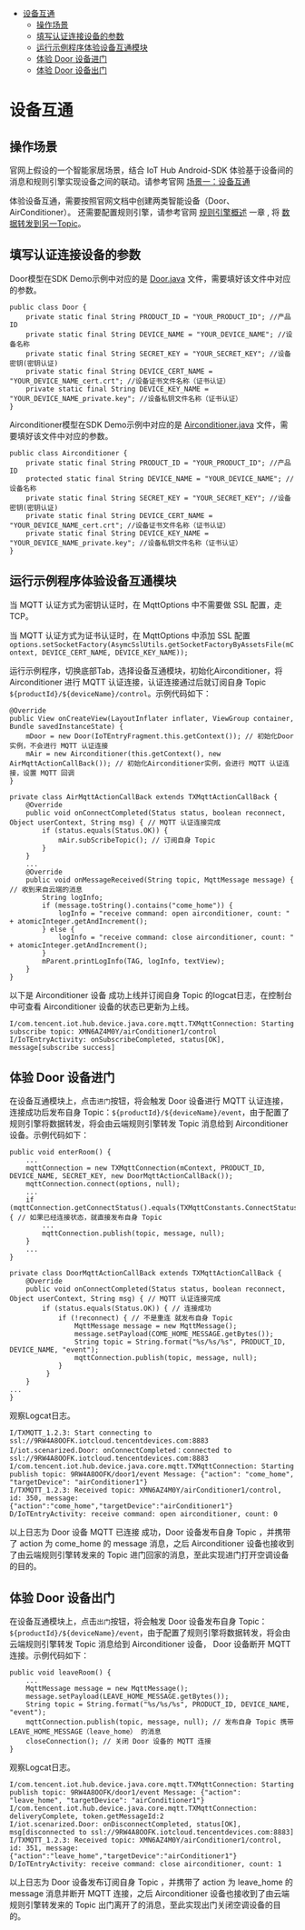 * [设备互通](#设备互通)
  * [操作场景](#操作场景)
  * [填写认证连接设备的参数](#填写认证连接设备的参数)
  * [运行示例程序体验设备互通模块](#运行示例程序体验设备互通模块)
  * [体验 Door 设备进门](#体验-Door-设备进门)
  * [体验 Door 设备出门](#体验-Door-设备出门)

# 设备互通
## 操作场景
官网上假设的一个智能家居场景，结合 IoT Hub Android-SDK 体验基于设备间的消息和规则引擎实现设备之间的联动。请参考官网 [场景一：设备互通](https://cloud.tencent.com/document/product/634/11913)

体验设备互通，需要按照官网文档中创建两类智能设备（Door、AirConditioner）。 还需要配置规则引擎，请参考官网 [规则引擎概述](https://cloud.tencent.com/document/product/634/14446) 一章 , 将 [数据转发到另一Topic](https://cloud.tencent.com/document/product/634/14449)。

## 填写认证连接设备的参数

Door模型在SDK Demo示例中对应的是 [Door.java](../../hub-android-demo/src/main/java/com/tencent/iot/hub/device/android/app/scenarized/Door.java) 文件，需要填好该文件中对应的参数。

```
public class Door {
    private static final String PRODUCT_ID = "YOUR_PRODUCT_ID"; //产品ID
    private static final String DEVICE_NAME = "YOUR_DEVICE_NAME"; //设备名称
    private static final String SECRET_KEY = "YOUR_SECRET_KEY"; //设备密钥(密钥认证)
    private static final String DEVICE_CERT_NAME = "YOUR_DEVICE_NAME_cert.crt"; //设备证书文件名称（证书认证）
    private static final String DEVICE_KEY_NAME = "YOUR_DEVICE_NAME_private.key"; //设备私钥文件名称（证书认证）
}
```

Airconditioner模型在SDK Demo示例中对应的是 [Airconditioner.java](../../hub-android-demo/src/main/java/com/tencent/iot/hub/device/android/app/scenarized/Airconditioner.java) 文件，需要填好该文件中对应的参数。

```
public class Airconditioner {
    private static final String PRODUCT_ID = "YOUR_PRODUCT_ID"; //产品ID
    protected static final String DEVICE_NAME = "YOUR_DEVICE_NAME"; //设备名称
    private static final String SECRET_KEY = "YOUR_SECRET_KEY"; //设备密钥(密钥认证)
    private static final String DEVICE_CERT_NAME = "YOUR_DEVICE_NAME_cert.crt"; //设备证书文件名称（证书认证）
    private static final String DEVICE_KEY_NAME = "YOUR_DEVICE_NAME_private.key"; //设备私钥文件名称（证书认证）
}
```

## 运行示例程序体验设备互通模块

当 MQTT 认证方式为密钥认证时，在 MqttOptions 中不需要做 SSL 配置，走TCP。

当 MQTT 认证方式为证书认证时，在 MqttOptions 中添加 SSL 配置 `options.setSocketFactory(AsymcSslUtils.getSocketFactoryByAssetsFile(mContext, DEVICE_CERT_NAME, DEVICE_KEY_NAME));`

运行示例程序，切换底部Tab，选择设备互通模块，初始化Airconditioner，将 Airconditioner 进行 MQTT 认证连接，认证连接通过后就订阅自身 Topic `${productId}/${deviceName}/control`。示例代码如下：

```
@Override
public View onCreateView(LayoutInflater inflater, ViewGroup container, Bundle savedInstanceState) {
    mDoor = new Door(IoTEntryFragment.this.getContext()); // 初始化Door实例，不会进行 MQTT 认证连接
    mAir = new Airconditioner(this.getContext(), new AirMqttActionCallBack()); // 初始化Airconditioner实例，会进行 MQTT 认证连接，设置 MQTT 回调
}

private class AirMqttActionCallBack extends TXMqttActionCallBack {
    @Override
    public void onConnectCompleted(Status status, boolean reconnect, Object userContext, String msg) { // MQTT 认证连接完成
        if (status.equals(Status.OK)) {
            mAir.subScribeTopic(); // 订阅自身 Topic
        }
    }
    ...
    @Override
    public void onMessageReceived(String topic, MqttMessage message) { // 收到来自云端的消息
        String logInfo;
        if (message.toString().contains("come_home")) {
            logInfo = "receive command: open airconditioner, count: " + atomicInteger.getAndIncrement();
        } else {
            logInfo = "receive command: close airconditioner, count: " + atomicInteger.getAndIncrement();
        }
        mParent.printLogInfo(TAG, logInfo, textView);
    }
}
```

以下是 Airconditioner 设备 成功上线并订阅自身 Topic 的logcat日志，在控制台中可查看 Airconditioner 设备的状态已更新为上线。
```
I/com.tencent.iot.hub.device.java.core.mqtt.TXMqttConnection: Starting subscribe topic: XMN6AZ4M0Y/airConditioner1/control
I/IoTEntryActivity: onSubscribeCompleted, status[OK], message[subscribe success]
```

## 体验 Door 设备进门

在设备互通模块上，点击`进门`按钮，将会触发 Door 设备进行 MQTT 认证连接，连接成功后发布自身 Topic：`${productId}/${deviceName}/event`，由于配置了规则引擎将数据转发，将会由云端规则引擎转发 Topic 消息给到 Airconditioner 设备。示例代码如下：
```
public void enterRoom() {
    ...
    mqttConnection = new TXMqttConnection(mContext, PRODUCT_ID, DEVICE_NAME, SECRET_KEY, new DoorMqttActionCallBack());
    mqttConnection.connect(options, null);
    ...
    if (mqttConnection.getConnectStatus().equals(TXMqttConstants.ConnectStatus.kConnected)) { // 如果已经连接状态，就直接发布自身 Topic
        ...
        mqttConnection.publish(topic, message, null);
    }
    ...
}

private class DoorMqttActionCallBack extends TXMqttActionCallBack {
    @Override
    public void onConnectCompleted(Status status, boolean reconnect, Object userContext, String msg) { // MQTT 认证连接完成
        if (status.equals(Status.OK)) { // 连接成功
            if (!reconnect) { // 不是重连 就发布自身 Topic
                MqttMessage message = new MqttMessage();
                message.setPayload(COME_HOME_MESSAGE.getBytes());
                String topic = String.format("%s/%s/%s", PRODUCT_ID, DEVICE_NAME, "event");
                mqttConnection.publish(topic, message, null);
            }
         }
    }
...
}
```

观察Logcat日志。
```
I/TXMQTT_1.2.3: Start connecting to ssl://9RW4A8OOFK.iotcloud.tencentdevices.com:8883
I/iot.scenarized.Door: onConnectCompleted：connected to ssl://9RW4A8OOFK.iotcloud.tencentdevices.com:8883
I/com.tencent.iot.hub.device.java.core.mqtt.TXMqttConnection: Starting publish topic: 9RW4A8OOFK/door1/event Message: {"action": "come_home", "targetDevice": "airConditioner1"}
I/TXMQTT_1.2.3: Received topic: XMN6AZ4M0Y/airConditioner1/control, id: 350, message: {"action":"come_home","targetDevice":"airConditioner1"}
D/IoTEntryActivity: receive command: open airconditioner, count: 0
```
以上日志为 Door 设备 MQTT 已连接 成功，Door 设备发布自身 Topic ，并携带了 action 为 come_home 的 message 消息，之后 Airconditioner 设备也接收到了由云端规则引擎转发来的 Topic 进门回家的消息，至此实现进门打开空调设备的目的。

## 体验 Door 设备出门

在设备互通模块上，点击`出门`按钮，将会触发 Door 设备发布自身 Topic：`${productId}/${deviceName}/event`，由于配置了规则引擎将数据转发，将会由云端规则引擎转发 Topic 消息给到 Airconditioner 设备， Door 设备断开 MQTT 连接。示例代码如下：
```
public void leaveRoom() {
    ...
    MqttMessage message = new MqttMessage();
    message.setPayload(LEAVE_HOME_MESSAGE.getBytes());
    String topic = String.format("%s/%s/%s", PRODUCT_ID, DEVICE_NAME, "event");
    mqttConnection.publish(topic, message, null); // 发布自身 Topic 携带 LEAVE_HOME_MESSAGE（leave_home） 的消息
    closeConnection(); // 关闭 Door 设备的 MQTT 连接
}
```

观察Logcat日志。
```
I/com.tencent.iot.hub.device.java.core.mqtt.TXMqttConnection: Starting publish topic: 9RW4A8OOFK/door1/event Message: {"action": "leave_home", "targetDevice": "airConditioner1"}
I/com.tencent.iot.hub.device.java.core.mqtt.TXMqttConnection: deliveryComplete, token.getMessageId:2
I/iot.scenarized.Door: onDisconnectCompleted, status[OK], msg[disconnected to ssl://9RW4A8OOFK.iotcloud.tencentdevices.com:8883]
I/TXMQTT_1.2.3: Received topic: XMN6AZ4M0Y/airConditioner1/control, id: 351, message: {"action":"leave_home","targetDevice":"airConditioner1"}
D/IoTEntryActivity: receive command: close airconditioner, count: 1
```
以上日志为 Door 设备发布订阅自身 Topic ，并携带了 action 为 leave_home 的 message 消息并断开 MQTT 连接，之后 Airconditioner 设备也接收到了由云端规则引擎转发来的 Topic 出门离开了的消息，至此实现出门关闭空调设备的目的。
